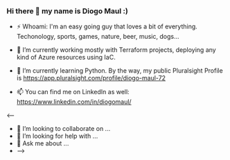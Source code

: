 ### Hi there 👋 my name is Diogo Maul :)

- ⚡ Whoami: I'm an easy going guy that loves a bit of everything. Techonology, sports, games, nature, beer, music, dogs... 

- 🔭 I’m currently working mostly with Terraform projects, deploying any kind of Azure resources using IaC.
- 🌱 I’m currently learning Python. By the way, my public Pluralsight Profile is https://app.pluralsight.com/profile/diogo-maul-72
- 📫 You can find me on LinkedIn as well: https://www.linkedin.com/in/diogomaul/


<--
- 👯 I’m looking to collaborate on ...
- 🤔 I’m looking for help with ...
- 💬 Ask me about ...
- -->


